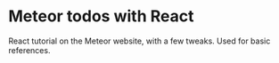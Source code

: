 # Meteor todos with React

React tutorial on the Meteor website, with a few tweaks. Used for basic references.
